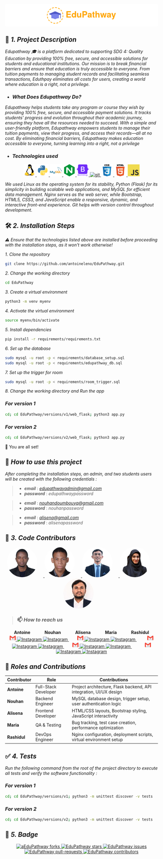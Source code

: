 <h1 align="center" style="background-color: white; color: orange; padding: 10px; border-radius: 5px; font-weight: bold; font-family: 'Arial', sans-serif;">
  <img src="versions/v2/web_flask/home/static/img/favicon.png" 
       alt="icon" 
       style="width: 40px; height: 40px; border-radius: 50%; border: 2px dashed orange; padding: 5px; vertical-align: middle;"> 
  <span style="font-family: 'Helvetica Neue', Helvetica, Arial, sans-serif;">EduPathway</span> 
</h1>

## 🔭 *1. Project Description*
*Edupathway 🎓 is a platform dedicated to supporting SDG 4: Quality Education by providing 100% free, secure, and accessible solutions for students and educational institutions. Our mission is to break financial barriers and ensure that education is truly accessible to everyone. From tuition payments to managing student records and facilitating seamless transactions, Eduthpay eliminates all costs for users, creating a world where education is a right, not a privilege.*

- ### *What Does Edupathway Do?*
*Edupathway helps students take any program or course they wish by providing 100% free, secure, and accessible payment solutions. It tracks students' progress and evolution throughout their academic journey, ensuring they have all the resources needed to succeed. With a simple and user-friendly platform, Edupathway empowers students to manage their tuition payments, view their progress, and access their records—all at no cost. By eliminating financial barriers, Edupathway makes education accessible to everyone, turning learning into a right, not a privilege*
- ### *Technologies used*
<p align="center"> </a> <a href="https://www.linux.org/" target="_blank" rel="noreferrer"> <img src="https://raw.githubusercontent.com/devicons/devicon/master/icons/linux/linux-original.svg" alt="linux" width="40" height="40"/> </a> <a href="https://www.python.org" target="_blank" rel="noreferrer"> <img src="https://raw.githubusercontent.com/devicons/devicon/master/icons/python/python-original.svg" alt="python" width="40" height="40"/> </a> <a href="https://www.mysql.com/" target="_blank" rel="noreferrer"> <img src="https://raw.githubusercontent.com/devicons/devicon/master/icons/mysql/mysql-original-wordmark.svg" alt="mysql" width="40" height="40"/> </a> <a href="https://www.nginx.com" target="_blank" rel="noreferrer"> <img src="https://raw.githubusercontent.com/devicons/devicon/master/icons/nginx/nginx-original.svg" alt="nginx" width="40" height="40"/> </a> <a href="https://getbootstrap.com" target="_blank" rel="noreferrer"> <img src="https://raw.githubusercontent.com/devicons/devicon/master/icons/bootstrap/bootstrap-plain-wordmark.svg" alt="bootstrap" width="40" height="40"/> </a> <a href="https://git-scm.com/" target="_blank" rel="noreferrer"> <img src="https://www.vectorlogo.zone/logos/git-scm/git-scm-icon.svg" alt="git" width="40" height="40"/> </a> <a href="https://www.w3schools.com/css/" target="_blank" rel="noreferrer"> <img src="https://raw.githubusercontent.com/devicons/devicon/master/icons/css3/css3-original-wordmark.svg" alt="css3" width="40" height="40"/> </a> <a href="https://www.w3.org/html/" target="_blank" rel="noreferrer"> <img src="https://raw.githubusercontent.com/devicons/devicon/master/icons/html5/html5-original-wordmark.svg" alt="html5" width="40" height="40"/> </a> <a href="https://developer.mozilla.org/en-US/docs/Web/JavaScript" target="_blank" rel="noreferrer"> <img src="https://raw.githubusercontent.com/devicons/devicon/master/icons/javascript/javascript-original.svg" alt="javascript" width="40" height="40"/> </a>  </p>


*We used Linux as the operating system for its stability, Python (Flask) for its simplicity in building scalable web applications, and MySQL for efficient data management. Nginx serves as the web server, while Bootstrap, HTML5, CSS3, and JavaScript enable a responsive, dynamic, and interactive front-end experience. Git helps with version control throughout development.*
## 🛠️ *2. Installation Steps*
*⚠️ Ensure that the technologies listed above are installed before proceeding with the installation steps, as it won't work otherwise!*

*1. Clone the repository*

```bash
git clone https://github.com/antoineleno/EduPathway.git
```

*2. Change the working directory*

```bash
cd EduPathway
``` 

*3. Create a virtual environment*

```bash
python3 -m venv myenv
```
*4. Activate the virtual environment*

```bash
source myenv/bin/activate
```

*5. Install dependencies*

```bash
pip install -r requirements/requirements.txt
```
*6. Set up the database*
```bash
sudo mysql -u root -p < requirements/database_setup.sql
sudo mysql -u root -p < requirements/edupathway_db.sql
```
*7. Set up the trigger for room*
```bash
sudo mysql -u root -p < requirements/room_trigger.sql
```

*8. Change the working directory and Run the app*

### *For version 1*

```bash
cd; cd EduPathway/versions/v1/web_flask; python3 app.py
```
### *For version 2*

```bash
cd; cd EduPathway/versions/v2/web_flask; python3 app.py
```
🌟 You are all set!


## 📘  *How to use this project*
*After completing the installation steps, an admin, and two students users will be created with the following credentials :*
> - ***email***&nbsp;: *edupathwayadmin@gmail.com*
> - ***password*** : *edupathwaypassword*

> - ***email***&nbsp;: *nouhandoumbouya@gmail.com*
> - ***password*** : *nouhanpassword*

> - ***email***&nbsp;: *alisena@gmail.com*
> - ***password*** : *alisenapassword*

## 👯 *3. Code Contributors*

<p align="center">
  <a href="https://github.com/antoineleno/EduPathway/graphs/contributors">
    <img src="versions/v2/web_flask/home/static/img/antoineleno.png" alt="Profile Picture" style="width: 100px; height: 100px; border-radius: 50%; object-fit: cover; margin-right: 20px;">
    <img src="versions/v2/web_flask/home/static/img/nouhandoubouya.png" alt="Profile Picture" style="width: 100px; height: 100px; border-radius: 50%; object-fit: cover; margin-right: 20px;">
    <img src="versions/v2/web_flask/home/static/img/alisena_d.png" alt="Profile Picture" style="width: 100px; height: 100px; border-radius: 50%; object-fit: cover; margin-right: 20px;">
    <img src="versions/v2/web_flask/home/static/img/maria_iqbal.png" alt="Profile Picture" style="width: 100px; height: 100px; border-radius: 50%; object-fit: cover; margin-right: 20px;">
    <img src="versions/v2/web_flask/home/static/img/rashdul.png" alt="Profile Picture" style="width: 100px; height: 100px; border-radius: 50%; object-fit: cover; margin-right: 20px;">
  </a>
</p>


> ### 📫 *How to reach us*
<p align="center">
  <strong>Antoine</strong>&nbsp;&nbsp;&nbsp;&nbsp;&nbsp;&nbsp;&nbsp;&nbsp;&nbsp;&nbsp;&nbsp;&nbsp;<strong>Nouhan</strong>&nbsp;&nbsp;&nbsp;&nbsp;&nbsp;&nbsp;&nbsp;&nbsp;&nbsp;&nbsp;&nbsp;&nbsp;<strong>Alisena</strong>&nbsp;&nbsp;&nbsp;&nbsp;&nbsp;&nbsp;&nbsp;&nbsp;&nbsp;&nbsp;&nbsp;&nbsp;<strong>Maria</strong>&nbsp;&nbsp;&nbsp;&nbsp;&nbsp;&nbsp;&nbsp;&nbsp;&nbsp;&nbsp;&nbsp;&nbsp;<strong>Rashidul</strong>
  <br>
  <a href="mailto:lenoantoine2000@gmail.com">
      <img src="versions/v2/web_flask/home/static/img/email.png" alt="Instagram" height="20" width="20" />
  </a>
  <a href="https://github.com/antoineleno">
      <img src="https://raw.githubusercontent.com/rahuldkjain/github-profile-readme-generator/master/src/images/icons/Social/github.svg" alt="Instagram" height="20" width="20" />
  </a>
  <a href="https://instagram.com/antoineleno7" target="_blank">
    <img src="https://raw.githubusercontent.com/rahuldkjain/github-profile-readme-generator/master/src/images/icons/Social/instagram.svg" alt="Instagram" height="20" width="20"/>
  </a>
  &nbsp;&nbsp;&nbsp;&nbsp;&nbsp;&nbsp;
    <a href="mailto:nouhandoumbouya655@gmail.com">
      <img src="versions/v2/web_flask/home/static/img/email.png" alt="Instagram" height="20" width="20" />
  </a>
  <a href="https://github.com/NouhanDoumbouya123">
      <img src="https://raw.githubusercontent.com/rahuldkjain/github-profile-readme-generator/master/src/images/icons/Social/github.svg" alt="Instagram" height="20" width="20" />
  </a>
  <a href="https://www.instagram.com/doumbouyanouhan1234?igsh=cmdqd3ltdDFnam9u" target="_blank">
    <img src="https://raw.githubusercontent.com/rahuldkjain/github-profile-readme-generator/master/src/images/icons/Social/instagram.svg" alt="Instagram" height="20" width="20"/>
  </a>
  &nbsp;&nbsp;&nbsp;&nbsp;&nbsp;&nbsp;&nbsp;&nbsp;
    <a href="mailto:ali.danishwer@student.aiu.edu.my">
      <img src="versions/v2/web_flask/home/static/img/email.png" alt="Instagram" height="20" width="20" />
  </a>
  <a href="https://github.com/alisenadanishwer">
      <img src="https://raw.githubusercontent.com/rahuldkjain/github-profile-readme-generator/master/src/images/icons/Social/github.svg" alt="Instagram" height="20" width="20" />
  </a>
  <a href="https://www.instagram.com/alisena.danishwer?igsh=bmFkamR3ZzAzejk4" target="_blank">
    <img src="https://raw.githubusercontent.com/rahuldkjain/github-profile-readme-generator/master/src/images/icons/Social/instagram.svg" alt="Instagram" height="20" width="20"/>
  </a>
  &nbsp;&nbsp;&nbsp;&nbsp;&nbsp;&nbsp;
    <a href="mailto:mariaiqbal112003@gmail.com">
      <img src="versions/v2/web_flask/home/static/img/email.png" alt="Instagram" height="20" width="20" />
  </a>
  <a href="https://github.com/Maria200311">
      <img src="https://raw.githubusercontent.com/rahuldkjain/github-profile-readme-generator/master/src/images/icons/Social/github.svg" alt="Instagram" height="20" width="20" />
  </a>
  <a href="https://www.instagram.com/mariaiqbal200311?igsh=dTkwMnVmZnRtc3hy" target="_blank">
    <img src="https://raw.githubusercontent.com/rahuldkjain/github-profile-readme-generator/master/src/images/icons/Social/instagram.svg" alt="Instagram" height="20" width="20"/>
  </a>
  &nbsp;&nbsp;&nbsp;&nbsp;&nbsp;&nbsp;&nbsp;&nbsp;&nbsp;&nbsp;
  <a href="mailto:mdislam0996@gmail.com">
    <img src="versions/v2/web_flask/home/static/img/email.png" alt="Instagram" height="20" width="20" />
  </a>
  <a href="https://github.com/mrirashid">
      <img src="https://raw.githubusercontent.com/rahuldkjain/github-profile-readme-generator/master/src/images/icons/Social/github.svg" alt="Instagram" height="20" width="20" />
  </a>
  <a href="https://www.instagram.com/mri_rashid?igsh=MWdjbTM4dWk0ZGQ1OA==" target="_blank">
    <img src="https://raw.githubusercontent.com/rahuldkjain/github-profile-readme-generator/master/src/images/icons/Social/instagram.svg" alt="Instagram" height="20" width="20" />
  </a>
</p>

## 🎯 *Roles and Contributions*

| **Contributor** | **Role** | **Contributions** |
|-----------------|----------|-------------------|
| **Antoine**     | Full-Stack Developer | Project architecture, Flask backend, API integration, UI/UX design |
| **Nouhan**      | Backend Engineer | MySQL database design, trigger setup, user authentication logic |
| **Alisena**     | Frontend Developer | HTML/CSS layouts, Bootstrap styling, JavaScript interactivity |
| **Maria**       | QA & Testing | Bug tracking, test case creation, performance optimization |
| **Rashidul**    | DevOps Engineer | Nginx configuration, deployment scripts, virtual environment setup |


## ✅ *4. Tests*
*Run the following command from the root of the project directory to execute all tests and verify the software functionality :*

### *For version 1*
```bash
cd; cd EduPathway/versions/v1; python3 -m unittest discover -v tests
```
### *For version 2*
```bash
cd; cd EduPathway/versions/v2; python3 -m unittest discover -v tests
```

## 🏅 *5. Badge*
<p align="center">
  <a href="https://github.com/antoineleno/EduPathway/fork" target="blank">
    <img src="https://img.shields.io/github/forks/antoineleno/EduPathway?style=flat-square" alt="aEduPathway forks"/>
  </a>
  <a href="https://github.com/antoineleno/EduPathway/stargazers" target="blank">
    <img src="https://img.shields.io/github/stars/antoineleno/EduPathway?style=flat-square" alt="EduPathway stars"/>
  </a>
  <a href="https://github.com/antoineleno/EduPathway/issues" target="blank">
    <img src="https://img.shields.io/github/issues/antoineleno/EduPathway?style=flat-square" alt="EduPathway issues"/>
  </a>
  <a href="https://github.com/antoineleno/EduPathway/pulls" target="blank">
    <img src="https://img.shields.io/github/issues-pr/antoineleno/EduPathway?style=flat-square" alt="EduPathway pull-requests"/>
  </a>
  <!-- Example Contribution Badge -->
  <a href="https://github.com/antoineleno/EduPathway/graphs/contributors" target="blank">
    <img src="https://img.shields.io/github/contributors/antoineleno/EduPathway?style=flat-square" alt="EduPathway contributors"/>
  </a>
</p>

